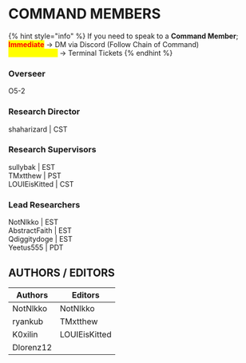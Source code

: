 # COMMAND MEMBERS

{% hint style="info" %}
If you need to speak to a **Command Member**;\
<mark style="color:red;">**Immediate**</mark> -> DM via Discord (Follow Chain of Command)\
<mark style="color:yellow;">Not-Immediate</mark> -> Terminal Tickets
{% endhint %}

### Overseer

O5-2

### Research Director

shaharizard | CST

### Research Supervisors

sullybak | EST\
TMxtthew | PST\
LOUIEisKitted | CST

### Lead Researchers

NotNlkko | EST\
AbstractFaith | EST\
Qdiggitydoge | EST\
Yeetus555 | PDT



## AUTHORS / EDITORS

| Authors   | Editors       |
| --------- | ------------- |
| NotNlkko  | NotNlkko      |
| ryankub   | TMxtthew      |
| K0xilin   | LOUIEisKitted |
| Dlorenz12 |               |
